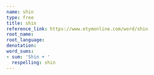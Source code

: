 ```yaml
---
name: shin
type: free
title: shin
reference_link: https://www.etymonline.com/word/shin
root_name: 
root_language: 
denotation: 
word_sums:
- sum: 'Shin + '
  respelling: shin
---
```

